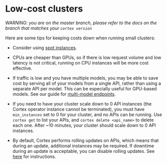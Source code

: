 # Low-cost clusters

_WARNING: you are on the master branch, please refer to the docs on the branch that matches your `cortex version`_

Here are some tips for keeping costs down when running small clusters:

* Consider using [spot instances](../aws/spot.md).

* CPUs are cheaper than GPUs, so if there is low request volume and low latency is not critical, running on CPU instances will be more cost effective.

* If traffic is low and you have multiple models, you may be able to save cost by serving all of your models from a single API, rather than using a separate API per model. This can be especially useful for GPU-based models. See our guide for [multi-model endpoints](multi-model.md).

* If you need to have your cluster scale down to 0 API instances (the Cortex operator instance cannot be terminated), you must have `min_instances` set to 0 for your cluster, and no APIs can be running. Use `cortex get` to list your APIs, and `cortex delete <api_name>` to delete each one. After ~10 minutes, your cluster should scale down to 0 API instances.

* By default, Cortex performs rolling updates on APIs, which means that during an update, additional instances may be required. If downtime during an update is acceptable, you can disable rolling updates. See [here](../troubleshooting/stuck-updating.md#disabling-rolling-updates) for instructions.
